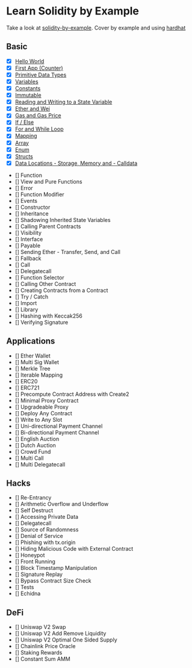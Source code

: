 # Learn Solidity by Example

Take a look at [solidity-by-example](https://solidity-by-example.org/). Cover by example and using [hardhat](https://hardhat.org/)

## Basic

- [x] [Hello World](./hello-world/)
- [x] [First App (Counter)](./counter/)
- [x] [Primitive Data Types](./primitive-data-types/)
- [x] [Variables](./variables/)
- [x] [Constants](./const-immut/)
- [x] [Immutable](./const-immut/)
- [x] [Reading and Writing to a State Variable](./read-write-states/)
- [x] [Ether and Wei](./units-gas/)
- [x] [Gas and Gas Price](./units-gas/)
- [x] [If / Else](./condition-loop/)
- [x] [For and While Loop](./condition-loop/)
- [x] [Mapping](./maes/)
- [x] [Array](./maes/)
- [x] [Enum](./maes/)
- [x] [Structs](./maes/)
- [x] [Data Locations - Storage, Memory and - Calldata](./data-locations/)
- [] Function
- [] View and Pure Functions
- [] Error
- [] Function Modifier
- [] Events
- [] Constructor
- [] Inheritance
- [] Shadowing Inherited State Variables
- [] Calling Parent Contracts
- [] Visibility
- [] Interface
- [] Payable
- [] Sending Ether - Transfer, Send, and Call
- [] Fallback
- [] Call
- [] Delegatecall
- [] Function Selector
- [] Calling Other Contract
- [] Creating Contracts from a Contract
- [] Try / Catch
- [] Import
- [] Library
- [] Hashing with Keccak256
- [] Verifying Signature

## Applications

- [] Ether Wallet
- [] Multi Sig Wallet
- [] Merkle Tree
- [] Iterable Mapping
- [] ERC20
- [] ERC721
- [] Precompute Contract Address with Create2
- [] Minimal Proxy Contract
- [] Upgradeable Proxy
- [] Deploy Any Contract
- [] Write to Any Slot
- [] Uni-directional Payment Channel
- [] Bi-directional Payment Channel
- [] English Auction
- [] Dutch Auction
- [] Crowd Fund
- [] Multi Call
- [] Multi Delegatecall

## Hacks

- [] Re-Entrancy
- [] Arithmetic Overflow and Underflow
- [] Self Destruct
- [] Accessing Private Data
- [] Delegatecall
- [] Source of Randomness
- [] Denial of Service
- [] Phishing with tx.origin
- [] Hiding Malicious Code with External Contract
- [] Honeypot
- [] Front Running
- [] Block Timestamp Manipulation
- [] Signature Replay
- [] Bypass Contract Size Check
- [] Tests
- [] Echidna

## DeFi

- [] Uniswap V2 Swap
- [] Uniswap V2 Add Remove Liquidity
- [] Uniswap V2 Optimal One Sided Supply
- [] Chainlink Price Oracle
- [] Staking Rewards
- [] Constant Sum AMM
